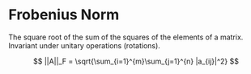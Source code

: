 # Frobenius Norm

The square root of the sum of the squares of the elements of a matrix. Invariant under unitary operations \(rotations\).

$$
||A||_F = \sqrt{\sum_{i=1}^{m}\sum_{j=1}^{n} |a_{ij}|^2}
$$


